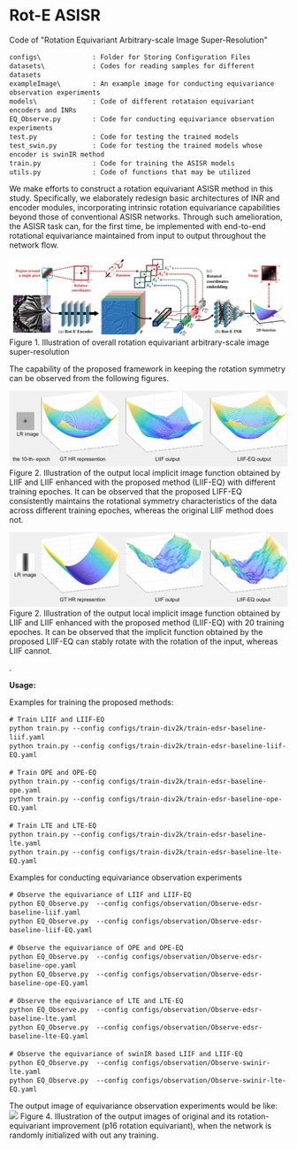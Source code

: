 # Rot-E ASISR
Code of "Rotation Equivariant Arbitrary-scale Image Super-Resolution"  

    configs\             : Folder for Storing Configuration Files
    datasets\            : Codes for reading samples for different datasets
    exampleImage\        : An example image for conducting equivariance observation experiments
    models\              : Code of different rotataion equivariant encoders and INRs
    EQ_Observe.py        : Code for conducting equivariance observation experiments
    test.py              : Code for testing the trained models 
    test_swin.py         : Code for testing the trained models whose encoder is swinIR method 
    train.py             : Code for training the ASISR models
    utils.py             : Code of functions that may be utilized
    
    
We make efforts to construct a rotation equivariant ASISR method in this study. Specifically, we elaborately redesign basic architectures of INR and encoder modules, incorporating intrinsic rotation equivariance capabilities beyond those of conventional ASISR networks. Through such amelioration, the
ASISR task can, for the first time, be implemented with end-to-end rotational equivariance maintained from input to output throughout the network flow.

![Illustration of EQ-ASISR](https://github.com/XieQi2015/ImageFolder/blob/master/EQ-ASISR/Fig2.png)
Figure 1. Illustration of overall rotation equivariant arbitrary-scale image super-resolution

The capability of the proposed framework in keeping the rotation symmetry can be observed from the following figures. 

![Illustration of EQ LIIF](https://github.com/XieQi2015/ImageFolder/blob/master/EQ-ASISR/Liif_2_iteration.gif)
Figure 2. Illustration of the output local implicit image function obtained by LIIF and LIIF enhanced with the proposed method (LIIF-EQ) with different training epoches. It can be observed that the proposed LIFF-EQ consistently maintains the rotational symmetry characteristics of the data across different training epoches, whereas the original LIIF method does not.

<img src="https://github.com/XieQi2015/ImageFolder/blob/master/EQ-ASISR/Liif_rotaion.gif">
Figure 2. Illustration of the output local implicit image function obtained by LIIF and LIIF enhanced with the proposed method (LIIF-EQ) with 20 training epoches. It can be observed that the implicit function obtained by the proposed LIIF-EQ can stably rotate with the rotation of the input, whereas LIIF cannot.


.

**Usage:**    

Examples for training the proposed methods:

    # Train LIIF and LIIF-EQ
    python train.py --config configs/train-div2k/train-edsr-baseline-liif.yaml
    python train.py --config configs/train-div2k/train-edsr-baseline-liif-EQ.yaml

    # Train OPE and OPE-EQ
    python train.py --config configs/train-div2k/train-edsr-baseline-ope.yaml
    python train.py --config configs/train-div2k/train-edsr-baseline-ope-EQ.yaml

    # Train LTE and LTE-EQ
    python train.py --config configs/train-div2k/train-edsr-baseline-lte.yaml
    python train.py --config configs/train-div2k/train-edsr-baseline-lte-EQ.yaml

Examples for conducting equivariance observation experiments

    # Observe the equivariance of LIIF and LIIF-EQ
    python EQ_Observe.py  --config configs/observation/Observe-edsr-baseline-liif.yaml
    python EQ_Observe.py  --config configs/observation/Observe-edsr-baseline-liif-EQ.yaml

    # Observe the equivariance of OPE and OPE-EQ
    python EQ_Observe.py  --config configs/observation/Observe-edsr-baseline-ope.yaml
    python EQ_Observe.py  --config configs/observation/Observe-edsr-baseline-ope-EQ.yaml

    # Observe the equivariance of LTE and LTE-EQ
    python EQ_Observe.py  --config configs/observation/Observe-edsr-baseline-lte.yaml
    python EQ_Observe.py  --config configs/observation/Observe-edsr-baseline-lte-EQ.yaml

    # Observe the equivariance of swinIR based LIIF and LIIF-EQ
    python EQ_Observe.py  --config configs/observation/Observe-swinir-lte.yaml
    python EQ_Observe.py  --config configs/observation/Observe-swinir-lte-EQ.yaml

The output image of equivariance observation experiments would be like:
<img src="https://github.com/XieQi2015/ImageFolder/blob/master/EQ-ASISR/EqExample_lte.png">
Figure 4. Illustration of the output images of original and its rotation-equivariant improvement (p16 rotation equivariant), when the network is randomly initialized with out any training.

    
